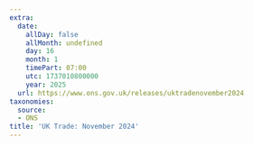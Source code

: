```yaml
---
extra:
  date:
    allDay: false
    allMonth: undefined
    day: 16
    month: 1
    timePart: 07:00
    utc: 1737010800000
    year: 2025
  url: https://www.ons.gov.uk/releases/uktradenovember2024
taxonomies:
  source:
  - ONS
title: 'UK Trade: November 2024'
---
```

